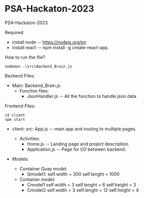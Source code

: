 # PSA-Hackaton-2023
PSA-Hackaton-2023

Required
* install node -- https://nodejs.org/en
* install react -- npm install -g create-react-app.

How to run the file? 
```shell
nodemon .\src\Backend_Brain.js
```
Backend Files:
* Main: Backend_Brain.js
    * Function files:
        - JsonHandler.js  -- All the function to handle json data

Frontend Files:
```shell
cd client
npm start
```
* client: src: App.js -- main app and routing to multiple pages.
    * Activities:
        - Home.js -- Landing page and project description.
        - Application.js -- Page for I/O between backend.


* Models:
    * Container Quay model:
        * Qmodel1:
            self.width = 300
            self.lenght = 1000
    * Container model:
        * Cmodel1 
            self.width = 3
            self.lenght = 6
            self.height = 3
        * Cmodel2
            self.width = 3
            self.lenght = 12
            self.height = 4
    
